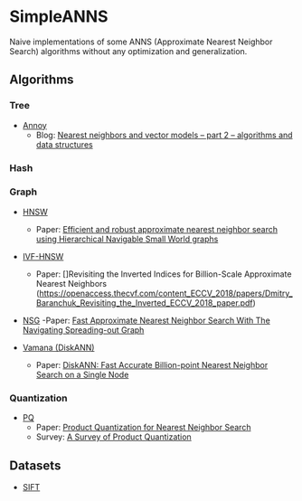 # SimpleANNS

Naive implementations of some ANNS (Approximate Nearest Neighbor Search) algorithms without any optimization and generalization.

## Algorithms

### Tree
- [Annoy](https://github.com/spotify/annoy)
  - Blog: [Nearest neighbors and vector models – part 2 – algorithms and data structures](https://erikbern.com/2015/10/01/nearest-neighbors-and-vector-models-part-2-how-to-search-in-high-dimensional-spaces.html)
### Hash

### Graph
- [HNSW](https://github.com/nmslib/hnswlib)
  - Paper: [Efficient and robust approximate nearest neighbor search using Hierarchical Navigable Small World graphs](https://arxiv.org/ftp/arxiv/papers/1603/1603.09320.pdf)

- [IVF-HNSW](https://github.com/dbaranchuk/ivf-hnsw)
  - Paper: []Revisiting the Inverted Indices for Billion-Scale Approximate Nearest Neighbors (https://openaccess.thecvf.com/content_ECCV_2018/papers/Dmitry_Baranchuk_Revisiting_the_Inverted_ECCV_2018_paper.pdf)

- [NSG](https://github.com/ZJULearning/nsg)
  -Paper: [Fast Approximate Nearest Neighbor Search With The Navigating Spreading-out Graph](https://arxiv.org/pdf/1707.00143.pdf)

- [Vamana (DiskANN)](https://github.com/microsoft/DiskANN)
  - Paper: [DiskANN: Fast Accurate Billion-point Nearest Neighbor Search on a Single Node](https://suhasjs.github.io/files/diskann_neurips19.pdf)

### Quantization
- [PQ](https://github.com/matsui528/nanopq/blob/main/nanopq/pq.py)
  - Paper: [Product Quantization for Nearest Neighbor Search](https://hal.inria.fr/inria-00514462v2/document)
  - Survey: [A Survey of Product Quantization](https://www.jstage.jst.go.jp/article/mta/6/1/6_2/_pdf)

## Datasets

- [SIFT](http://corpus-texmex.irisa.fr/)
